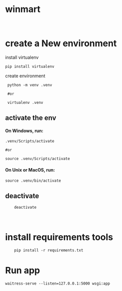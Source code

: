 # winmart

<br>

# create a New environment

install virtualenv

```
pip install virtualenv
```

create environment

```
 python -m venv .venv

 #or

 virtualenv .venv
```

## activate the env

#### On Windows, run:

```
.venv/Scripts/activate

#or

source .venv/Scripts/activate
```

#### On Unix or MacOS, run:

```
source .venv/bin/activate
```

## deactivate

```
    deactivate
```

<br>

# install requirements tools

```
    pip install -r requirements.txt
```

# Run app
```
waitress-serve --listen=127.0.0.1:5000 wsgi:app
```
